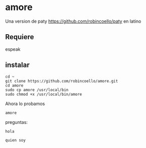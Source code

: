 # amore

Una version de paty https://github.com/robincoello/paty en latino


## Requiere

espeak


## instalar 

```
cd ~
git clone https://github.com/robincoello/amore.git
cd amore 
sudo cp amore /usr/local/bin
sudo chmod +x /usr/local/bin/amore

```

Ahora lo probamos

```
amore

```

preguntas: 
```
hola

quien soy
```

